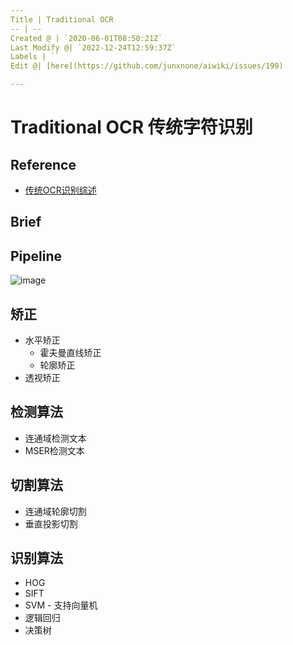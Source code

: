 ```yaml
---
Title | Traditional OCR
-- | --
Created @ | `2020-06-01T08:50:21Z`
Last Modify @| `2022-12-24T12:59:37Z`
Labels | ``
Edit @| [here](https://github.com/junxnone/aiwiki/issues/199)

---
```

# Traditional OCR 传统字符识别

## Reference
- [传统OCR识别综述](https://blog.csdn.net/devcloud/article/details/103678688)

## Brief

## Pipeline
![image](https://user-images.githubusercontent.com/2216970/83392290-6c8bc300-a427-11ea-9aee-62b8f519b9a5.png)

## 矫正
- 水平矫正
  - 霍夫曼直线矫正
  - 轮廓矫正
- 透视矫正

## 检测算法
- 连通域检测文本
- MSER检测文本

## 切割算法
- 连通域轮廓切割
- 垂直投影切割

## 识别算法
- HOG
- SIFT
- SVM - 支持向量机
- 逻辑回归
- 决策树

